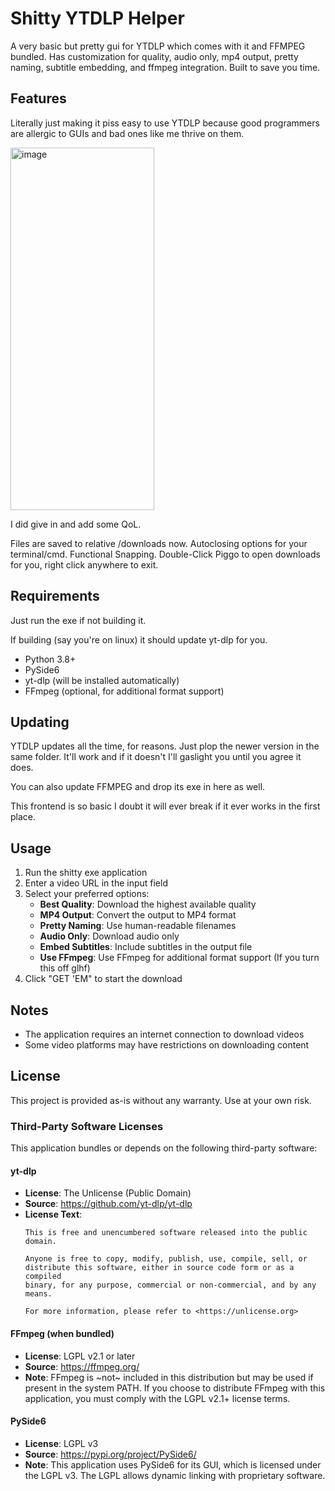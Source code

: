 # Shitty YTDLP Helper

A very basic but pretty gui for YTDLP which comes with it and FFMPEG bundled. Has customization for quality, audio only, mp4 output, pretty naming, subtitle embedding, and ffmpeg integration. Built to save you time.

## Features


Literally just making it piss easy to use YTDLP because good programmers are allergic to GUIs and bad ones like me thrive on them.


<img width="230" height="580" alt="image" src="https://github.com/user-attachments/assets/8c693225-a121-4de5-94e6-d105b157c86b" />  

I did give in and add some QoL.

Files are saved to relative /downloads now.
Autoclosing options for your terminal/cmd.
Functional Snapping.
Double-Click Piggo to open downloads for you, right click anywhere to exit.
## Requirements

Just run the exe if not building it.

If building (say you're on linux) it should update yt-dlp for you.
- Python 3.8+
- PySide6
- yt-dlp (will be installed automatically)
- FFmpeg (optional, for additional format support)

## Updating

YTDLP updates all the time, for reasons. Just plop the newer version in the same folder. It'll work and if it doesn't I'll gaslight you until you agree it does.

You can also update FFMPEG and drop its exe in here as well. 

This frontend is so basic I doubt it will ever break if it ever works in the first place.

## Usage

1. Run the shitty exe application
2. Enter a video URL in the input field
3. Select your preferred options:
   - **Best Quality**: Download the highest available quality
   - **MP4 Output**: Convert the output to MP4 format
   - **Pretty Naming**: Use human-readable filenames
   - **Audio Only**: Download audio only
   - **Embed Subtitles**: Include subtitles in the output file
   - **Use FFmpeg**: Use FFmpeg for additional format support (If you turn this off glhf)
4. Click "GET 'EM" to start the download

## Notes

- The application requires an internet connection to download videos
- Some video platforms may have restrictions on downloading content


## License

This project is provided as-is without any warranty. Use at your own risk.

### Third-Party Software Licenses

This application bundles or depends on the following third-party software:

#### yt-dlp
- **License**: The Unlicense (Public Domain)
- **Source**: https://github.com/yt-dlp/yt-dlp
- **License Text**:
  ```
  This is free and unencumbered software released into the public domain.
  
  Anyone is free to copy, modify, publish, use, compile, sell, or
  distribute this software, either in source code form or as a compiled
  binary, for any purpose, commercial or non-commercial, and by any
  means.
  
  For more information, please refer to <https://unlicense.org>
  ```

#### FFmpeg (when bundled)
- **License**: LGPL v2.1 or later
- **Source**: https://ffmpeg.org/
- **Note**: FFmpeg is ~not~ included in this distribution but may be used if present in the system PATH. If you choose to distribute FFmpeg with this application, you must comply with the LGPL v2.1+ license terms.

#### PySide6
- **License**: LGPL v3
- **Source**: https://pypi.org/project/PySide6/
- **Note**: This application uses PySide6 for its GUI, which is licensed under the LGPL v3. The LGPL allows dynamic linking with proprietary software.
